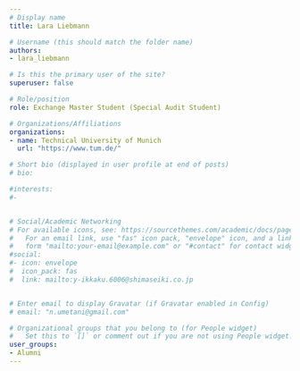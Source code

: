 ```yaml
---
# Display name
title: Lara Liebmann

# Username (this should match the folder name)
authors:
- lara_liebmann

# Is this the primary user of the site?
superuser: false

# Role/position
role: Exchange Master Student (Special Audit Student)

# Organizations/Affiliations
organizations:
- name: Technical University of Munich
  url: "https://www.tum.de/"

# Short bio (displayed in user profile at end of posts)
# bio: 

#interests:
#- 


# Social/Academic Networking
# For available icons, see: https://sourcethemes.com/academic/docs/page-builder/#icons
#   For an email link, use "fas" icon pack, "envelope" icon, and a link in the
#   form "mailto:your-email@example.com" or "#contact" for contact widget.
#social:
#- icon: envelope
#  icon_pack: fas
#  link: mailto:y-ikkaku.6006@shimaseiki.co.jp


# Enter email to display Gravatar (if Gravatar enabled in Config)
# email: "n.umetani@gmail.com"

# Organizational groups that you belong to (for People widget)
#   Set this to `[]` or comment out if you are not using People widget.
user_groups:
- Alumni
---
```




